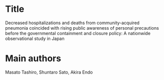 # Title
Decreased hospitalizations and deaths from community-acquired pneumonia coincided with rising public awareness of personal precautions before the governmental containment and closure policy: A nationwide observational study in Japan

# Main authors
Masato Tashiro, Shuntaro Sato, Akira Endo
